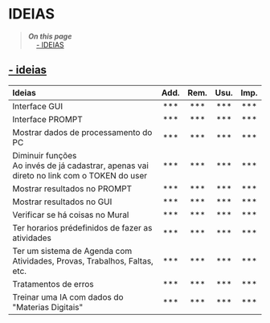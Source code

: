# IDEIAS
> ***On this page*** <br>
> &nbsp;&nbsp;&nbsp;&nbsp;[- IDEIAS](#ideias)<br>

## [- ideias](#ideias)

| Ideias                                                                                      | Add.  | Rem.  | Usu.  | Imp.  |
| :------------------------------------------------------------------------------------------ | :---: | :---: | :---: | :---: |
| Interface GUI                                                                               |  ***  |  ***  |  ***  |  ***  |
| Interface PROMPT                                                                            |  ***  |  ***  |  ***  |  ***  |
| Mostrar dados de processamento do PC                                                        |  ***  |  ***  |  ***  |  ***  |
| Diminuir funções<br>Ao invés de já cadastrar, apenas vai direto no link com o TOKEN do user |  ***  |  ***  |  ***  |  ***  |
| Mostrar resultados no PROMPT                                                                |  ***  |  ***  |  ***  |  ***  |
| Mostrar resultados no GUI                                                                   |  ***  |  ***  |  ***  |  ***  |
| Verificar se há coisas no Mural                                                             |  ***  |  ***  |  ***  |  ***  |
| Ter horarios prédefinidos de fazer as atividades                                            |  ***  |  ***  |  ***  |  ***  |
| Ter um sistema de Agenda com Atividades, Provas, Trabalhos, Faltas, etc.                    |  ***  |  ***  |  ***  |  ***  |
| Tratamentos de erros                                                                        |  ***  |  ***  |  ***  |  ***  |
| Treinar uma IA com dados do "Materias Digitais"                                             |  ***  |  ***  |  ***  |  ***  |

